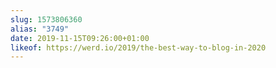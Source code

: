 ```yaml
---
slug: 1573806360
alias: "3749"
date: 2019-11-15T09:26:00+01:00
likeof: https://werd.io/2019/the-best-way-to-blog-in-2020
---
```

